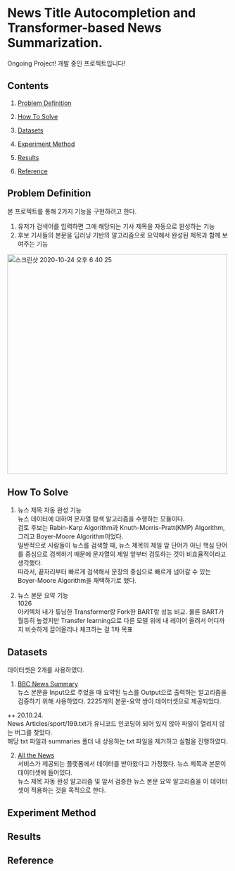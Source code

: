 # News Title Autocompletion and Transformer-based News Summarization.  

Ongoing Project! 개발 중인 프로젝트입니다!

## Contents
1. [Problem Definition](#Problem-Definition)

2. [How To Solve](#How-To-Solve)

3. [Datasets](#Datasets)

4. [Experiment Method](#Experiment-Method)

5. [Results](#Results)

6. [Reference](#Reference)

## Problem Definition  
본 프로젝트를 통해 2가지 기능을 구현하려고 한다.  
1) 유저가 검색어를 입력하면 그에 해당되는 기사 제목을 자동으로 완성하는 기능  
2) 후보 기사들의 본문을 딥러닝 기반의 알고리즘으로 요약해서 완성된 제목과 함께 보여주는 기능  

<img width="499" alt="스크린샷 2020-10-24 오후 6 40 25" src="https://user-images.githubusercontent.com/52681837/97078646-7d341400-1628-11eb-87c3-394c8bb7f616.png">

## How To Solve
1) 뉴스 제목 자동 완성 기능  
뉴스 데이터에 대하여 문자열 탐색 알고리즘을 수행하는 모듈이다.  
검토 후보는 Rabin-Karp Algorithm과 Knuth-Morris-Pratt(KMP) Algorithm, 그리고 Boyer-Moore Algorithm이었다.  
일반적으로 사람들이 뉴스를 검색할 때, 뉴스 제목의 제일 앞 단어가 아닌 핵심 단어를 중심으로 검색하기 때문에 문자열의 제일 앞부터 검토하는 것이 비효율적이라고 생각했다.  
따라서, 끝자리부터 빠르게 검색해서 문장의 중심으로 빠르게 넘어갈 수 있는 Boyer-Moore Algorithm을 채택하기로 했다.  

2) 뉴스 본문 요약 기능  
1026  
아키텍처
내가 튜닝한 Transformer랑 Fork한 BART랑 성능 비교. 물론 BART가 월등히 높겠지만 Transfer learning으로 다른 모델 위에 내 레이어 올려서 어디까지 비슷하게 끌어올리나 체크하는 걸 1차 목표  



## Datasets  
데이터셋은 2개를 사용하였다.  
1) [BBC News Summary](https://www.kaggle.com/pariza/bbc-news-summary)  
뉴스 본문을 Input으로 주었을 때 요약된 뉴스를 Output으로 출력하는 알고리즘을 검증하기 위해 사용하였다.
2225개의 본문-요약 쌍이 데이터셋으로 제공되었다.  

++ 20.10.24.  
News Articles/sport/199.txt가 유니코드 인코딩이 되어 있지 않아 파일이 열리지 않는 버그를 찾았다.  
해당 txt 파일과 summaries 폴더 내 상응하는 txt 파일을 제거하고 실험을 진행하였다.  

2) [All the News](https://www.kaggle.com/snapcrack/all-the-news)  
서비스가 제공되는 플랫폼에서 데이터를 받아왔다고 가정했다. 뉴스 제목과 본문이 데이터셋에 들어있다.   
뉴스 제목 자동 완성 알고리즘 및 앞서 검증한 뉴스 본문 요약 알고리즘을 이 데이터셋이 적용하는 것을 목적으로 한다.

## Experiment Method

## Results

## Reference
